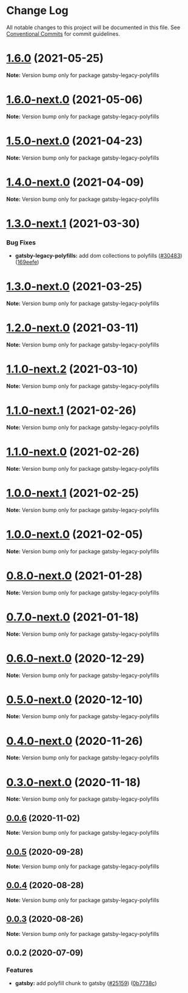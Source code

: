 # Change Log

All notable changes to this project will be documented in this file.
See [Conventional Commits](https://conventionalcommits.org) for commit guidelines.

# [1.6.0](https://github.com/gatsbyjs/gatsby/compare/gatsby-legacy-polyfills@1.6.0-next.0...gatsby-legacy-polyfills@1.6.0) (2021-05-25)

**Note:** Version bump only for package gatsby-legacy-polyfills

# [1.6.0-next.0](https://github.com/gatsbyjs/gatsby/compare/gatsby-legacy-polyfills@1.5.0-next.0...gatsby-legacy-polyfills@1.6.0-next.0) (2021-05-06)

**Note:** Version bump only for package gatsby-legacy-polyfills

# [1.5.0-next.0](https://github.com/gatsbyjs/gatsby/compare/gatsby-legacy-polyfills@1.4.0-next.0...gatsby-legacy-polyfills@1.5.0-next.0) (2021-04-23)

**Note:** Version bump only for package gatsby-legacy-polyfills

# [1.4.0-next.0](https://github.com/gatsbyjs/gatsby/compare/gatsby-legacy-polyfills@1.3.0-next.1...gatsby-legacy-polyfills@1.4.0-next.0) (2021-04-09)

**Note:** Version bump only for package gatsby-legacy-polyfills

# [1.3.0-next.1](https://github.com/gatsbyjs/gatsby/compare/gatsby-legacy-polyfills@1.3.0-next.0...gatsby-legacy-polyfills@1.3.0-next.1) (2021-03-30)

### Bug Fixes

- **gatsby-legacy-polyfills:** add dom collections to polyfills ([#30483](https://github.com/gatsbyjs/gatsby/issues/30483)) ([169eefe](https://github.com/gatsbyjs/gatsby/commit/169eefed8fe03cb6c15f1b637d828088b3400c8b))

# [1.3.0-next.0](https://github.com/gatsbyjs/gatsby/compare/gatsby-legacy-polyfills@1.2.0-next.0...gatsby-legacy-polyfills@1.3.0-next.0) (2021-03-25)

**Note:** Version bump only for package gatsby-legacy-polyfills

# [1.2.0-next.0](https://github.com/gatsbyjs/gatsby/compare/gatsby-legacy-polyfills@1.1.0-next.2...gatsby-legacy-polyfills@1.2.0-next.0) (2021-03-11)

**Note:** Version bump only for package gatsby-legacy-polyfills

# [1.1.0-next.2](https://github.com/gatsbyjs/gatsby/compare/gatsby-legacy-polyfills@1.1.0-next.1...gatsby-legacy-polyfills@1.1.0-next.2) (2021-03-10)

**Note:** Version bump only for package gatsby-legacy-polyfills

# [1.1.0-next.1](https://github.com/gatsbyjs/gatsby/compare/gatsby-legacy-polyfills@1.1.0-next.0...gatsby-legacy-polyfills@1.1.0-next.1) (2021-02-26)

**Note:** Version bump only for package gatsby-legacy-polyfills

# [1.1.0-next.0](https://github.com/gatsbyjs/gatsby/compare/gatsby-legacy-polyfills@1.0.0-next.1...gatsby-legacy-polyfills@1.1.0-next.0) (2021-02-26)

**Note:** Version bump only for package gatsby-legacy-polyfills

# [1.0.0-next.1](https://github.com/gatsbyjs/gatsby/compare/gatsby-legacy-polyfills@1.0.0-next.0...gatsby-legacy-polyfills@1.0.0-next.1) (2021-02-25)

**Note:** Version bump only for package gatsby-legacy-polyfills

# [1.0.0-next.0](https://github.com/gatsbyjs/gatsby/compare/gatsby-legacy-polyfills@0.8.0-next.0...gatsby-legacy-polyfills@1.0.0-next.0) (2021-02-05)

**Note:** Version bump only for package gatsby-legacy-polyfills

# [0.8.0-next.0](https://github.com/gatsbyjs/gatsby/compare/gatsby-legacy-polyfills@0.7.0-next.0...gatsby-legacy-polyfills@0.8.0-next.0) (2021-01-28)

**Note:** Version bump only for package gatsby-legacy-polyfills

# [0.7.0-next.0](https://github.com/gatsbyjs/gatsby/compare/gatsby-legacy-polyfills@0.6.0-next.0...gatsby-legacy-polyfills@0.7.0-next.0) (2021-01-18)

**Note:** Version bump only for package gatsby-legacy-polyfills

# [0.6.0-next.0](https://github.com/gatsbyjs/gatsby/compare/gatsby-legacy-polyfills@0.5.0-next.0...gatsby-legacy-polyfills@0.6.0-next.0) (2020-12-29)

**Note:** Version bump only for package gatsby-legacy-polyfills

# [0.5.0-next.0](https://github.com/gatsbyjs/gatsby/compare/gatsby-legacy-polyfills@0.4.0-next.0...gatsby-legacy-polyfills@0.5.0-next.0) (2020-12-10)

**Note:** Version bump only for package gatsby-legacy-polyfills

# [0.4.0-next.0](https://github.com/gatsbyjs/gatsby/compare/gatsby-legacy-polyfills@0.3.0-next.0...gatsby-legacy-polyfills@0.4.0-next.0) (2020-11-26)

**Note:** Version bump only for package gatsby-legacy-polyfills

# [0.3.0-next.0](https://github.com/gatsbyjs/gatsby/compare/gatsby-legacy-polyfills@0.2.0-next.0...gatsby-legacy-polyfills@0.3.0-next.0) (2020-11-18)

**Note:** Version bump only for package gatsby-legacy-polyfills

## [0.0.6](https://github.com/gatsbyjs/gatsby/compare/gatsby-legacy-polyfills@0.0.5...gatsby-legacy-polyfills@0.0.6) (2020-11-02)

**Note:** Version bump only for package gatsby-legacy-polyfills

## [0.0.5](https://github.com/gatsbyjs/gatsby/compare/gatsby-legacy-polyfills@0.0.4...gatsby-legacy-polyfills@0.0.5) (2020-09-28)

**Note:** Version bump only for package gatsby-legacy-polyfills

## [0.0.4](https://github.com/gatsbyjs/gatsby/compare/gatsby-legacy-polyfills@0.0.3...gatsby-legacy-polyfills@0.0.4) (2020-08-28)

**Note:** Version bump only for package gatsby-legacy-polyfills

## [0.0.3](https://github.com/gatsbyjs/gatsby/compare/gatsby-legacy-polyfills@0.0.2...gatsby-legacy-polyfills@0.0.3) (2020-08-26)

**Note:** Version bump only for package gatsby-legacy-polyfills

## 0.0.2 (2020-07-09)

### Features

- **gatsby:** add polyfill chunk to gatsby ([#25159](https://github.com/gatsbyjs/gatsby/issues/25159)) ([0b7738c](https://github.com/gatsbyjs/gatsby/commit/0b7738c))
